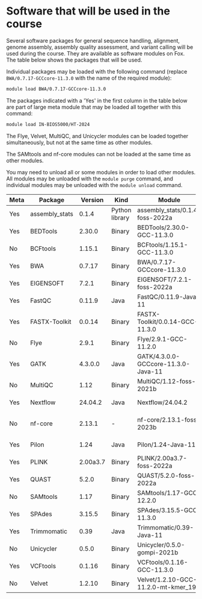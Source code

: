 # Software that will be used in the course

Several software packages for general sequence handling, alignment, genome assembly, assembly quality assessment, and variant calling will be used during the course. They are available as software modules on Fox. The table below shows the packages that will be used.

Individual packages may be loaded with the following command (replace `BWA/0.7.17-GCCcore-11.3.0` with the name of the required module):

```sh
module load BWA/0.7.17-GCCcore-11.3.0
```

The packages indicated with a 'Yes' in the first column in the table below are part of large meta module that may be loaded all together with this command:

```sh
module load IN-BIOS5000/HT-2024
```

The Flye, Velvet, MultiQC, and Unicycler modules can be loaded together simultaneously, but not at the same time as other modules.

The SAMtools and nf-core modules can not be loaded at the same time as other modules.

You may need to unload all or some modules in order to load other modules. All modules may be unloaded with the `module purge` command, and individual modules may be unloaded with the `module unload` command.


Meta | Package | Version | Kind | Module | Documentation | Source code repository
----|---------|---------|------|--------|---------------|-----------------------
Yes | assembly_stats | 0.1.4 | Python library | assembly_stats/0.1.4-foss-2022a | [https://pypi.org/project/assembly-stats](https://pypi.org/project/assembly-stats) | [https://github.com/MikeTrizna/assembly_stats](https://github.com/MikeTrizna/assembly_stats)
Yes | BEDTools | 2.30.0 | Binary | BEDTools/2.30.0-GCC-11.3.0 | [https://bedtools.readthedocs.io/en/latest](https://bedtools.readthedocs.io/en/latest) | [https://github.com/arq5x/bedtools2](https://github.com/arq5x/bedtools2)
No  | BCFtools | 1.15.1 | Binary | BCFtools/1.15.1-GCC-11.3.0 | [https://samtools.github.io/bcftools/bcftools.html](https://samtools.github.io/bcftools/bcftools.html) | [https://github.com/samtools/bcftools](https://github.com/samtools/bcftools)
Yes  | BWA | 0.7.17 | Binary | BWA/0.7.17-GCCcore-11.3.0 | [https://github.com/lh3/bwa](https://github.com/lh3/bwa) | [https://github.com/lh3/bwa](https://github.com/lh3/bwa)
Yes | EIGENSOFT | 7.2.1 | Binary | EIGENSOFT/7.2.1-foss-2022a | [https://github.com/DReichLab/EIG](https://github.com/DReichLab/EIG) |  [https://github.com/DReichLab/EIG](https://github.com/DReichLab/EIG)
Yes | FastQC | 0.11.9 | Java | FastQC/0.11.9-Java-11 | [https://www.bioinformatics.babraham.ac.uk/projects/fastqc](https://www.bioinformatics.babraham.ac.uk/projects/fastqc) | [https://github.com/s-andrews/FastQC](https://github.com/s-andrews/FastQC)
Yes | FASTX-Toolkit | 0.0.14 | Binary | FASTX-Toolkit/0.0.14-GCC-11.3.0 | [https://github.com/agordon/fastx_toolkit](https://github.com/agordon/fastx_toolkit) | [https://github.com/agordon/fastx_toolkit](https://github.com/agordon/fastx_toolkit)
No  | Flye | 2.9.1 | Binary | Flye/2.9.1-GCC-11.2.0 | [https://github.com/fenderglass/Flye](https://github.com/fenderglass/Flye) | [https://github.com/fenderglass/Flye](https://github.com/fenderglass/Flye)
Yes | GATK | 4.3.0.0 | Java | GATK/4.3.0.0-GCCcore-11.3.0-Java-11 | [https://gatk.broadinstitute.org/hc/en-us](https://gatk.broadinstitute.org/hc/en-us) | [https://github.com/broadinstitute/gatk](https://github.com/broadinstitute/gatk)
No  | MultiQC | 1.12 | Binary | MultiQC/1.12-foss-2021b | [https://multiqc.info](https://multiqc.info) | [https://github.com/ewels/MultiQC](https://github.com/ewels/MultiQC)
Yes | Nextflow | 24.04.2 | Java | Nextflow/24.04.2 | [https://www.nextflow.io/docs/latest/index.html](https://www.nextflow.io/docs/latest/index.html) | [https://www.nextflow.io/docs/latest/install.html](https://www.nextflow.io/docs/latest/install.html)
No  | nf-core | 2.13.1 | - | nf-core/2.13.1-foss-2023b | [https://nf-co.re/docs](https://nf-co.re/docs) | [https://nf-co.re/docs/nf-core-tools/installation](https://nf-co.re/docs/nf-core-tools/installation)
Yes | Pilon | 1.24 | Java | Pilon/1.24-Java-11 | [https://github.com/broadinstitute/pilon/wiki](https://github.com/broadinstitute/pilon/wiki) | [https://github.com/broadinstitute/pilon](https://github.com/broadinstitute/pilon)
Yes | PLINK | 2.00a3.7 | Binary | PLINK/2.00a3.7-foss-2022a | [https://www.cog-genomics.org/plink/2.0](https://www.cog-genomics.org/plink/2.0) | [https://www.cog-genomics.org/plink/2.0](https://www.cog-genomics.org/plink/2.0)
Yes | QUAST | 5.2.0 | Binary | QUAST/5.2.0-foss-2022a | [https://quast.sourceforge.net/docs/manual.html](https://quast.sourceforge.net/docs/manual.html) | [https://github.com/ablab/quast](https://github.com/ablab/quast)
No  | SAMtools | 1.17 | Binary | SAMtools/1.17-GCC-12.2.0 | [https://www.htslib.org](https://www.htslib.org) | [https://github.com/samtools/samtools](https://github.com/samtools/samtools)
Yes | SPAdes | 3.15.5 | Binary | SPAdes/3.15.5-GCC-11.3.0 | [https://ablab.github.io/spades/](https://ablab.github.io/spades/) | [https://github.com/ablab/spades](https://github.com/ablab/spades)
Yes | Trimmomatic | 0.39 | Java | Trimmomatic/0.39-Java-11 | [http://www.usadellab.org/cms/?page=trimmomatic](http://www.usadellab.org/cms/?page=trimmomatic) | [https://github.com/usadellab/Trimmomatic](https://github.com/usadellab/Trimmomatic)
No  | Unicycler | 0.5.0 | Binary | Unicycler/0.5.0-gompi-2021b | [https://github.com/rrwick/Unicycler](https://github.com/rrwick/Unicycler) | [https://github.com/rrwick/Unicycler](https://github.com/rrwick/Unicycler)
Yes | VCFtools | 0.1.16 | Binary | VCFtools/0.1.16-GCC-11.3.0 | [https://vcftools.github.io/index.html](https://vcftools.github.io/index.html) | [https://github.com/vcftools/vcftools](https://github.com/vcftools/vcftools)
No  | Velvet | 1.2.10 | Binary | Velvet/1.2.10-GCC-11.2.0-mt-kmer_191 | [https://github.com/dzerbino/velvet](https://github.com/dzerbino/velvet) | [https://github.com/dzerbino/velvet](https://github.com/dzerbino/velvet)
